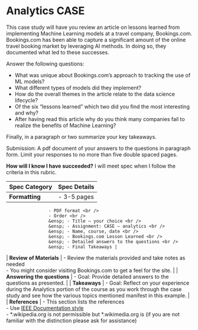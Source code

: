 # Analytics CASE 

This case study will have you review an article on lessons learned from implementing Machine Learning
models at a travel company, Bookings.com. Bookings.com has been able to capture a significant amount
of the online travel booking market by leveraging AI methods. In doing so, they documented what led to
these successes.

Answer the following questions:
- What was unique about Bookings.com’s approach to tracking the use of ML models?
- What different types of models did they implement?
- How do the overall themes in the article relate to the data science lifecycle?
- Of the six “lessons learned” which two did you find the most interesting and why?
- After having read this article why do you think many companies fail to realize the benefits of Machine Learning?

Finally, in a paragraph or two summarize your key takeaways.

Submission: A pdf document of your answers to the questions in paragraph form. Limit your responses
to no more than five double spaced pages.

**How will I know I have succeeded?** I will meet spec when I follow the criteria in this rubric.


| **Spec Category** | **Spec Details** |
|---------------|--------------|
| **Formatting** | - 3-5 pages <br /> 
                    - PDF format <br /> 
                    - Order <br /> 
                    &ensp; - Title – your choice <br /> 
                    &ensp; - Assignment: CASE – analytics <br /> 
                    &ensp; - Name, course, date <br /> 
                    &ensp; - Bookings.com Lesson Learned <br /> 
                    &ensp; - Detailed answers to the questions <br /> 
                    &ensp; - Final Takeaways |
| **Review of Materials** | - Review the materials provided and take notes as needed <br /> - You might consider visiting Bookings.com to get a feel for the site. |
| **Answering the questions** | - Goal: Provide detailed answers to the questions as presented. |
| **Takeaways** | - Goal: Reflect on your experience during the Analytics portion of the course as you work through the case study and see how the various topics mentioned manifest in this example. |
| **References** | - This section lists the references <br /> - Use [IEEE Documentation style](https://ieee-dataport.org/sites/default/files/analysis/27/IEEE%20Citation%20Guidelines.pdf) <br /> - *.wikipedia.org is not permissible but *.wikimedia.org is (if you are
not familiar with the distinction please ask for assistance)
